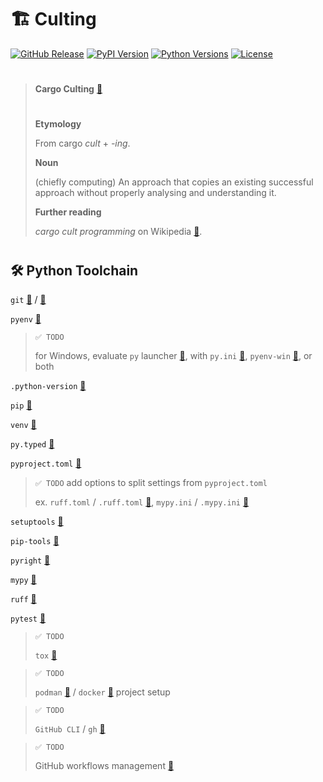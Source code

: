 # 🏗️ Culting
[github_release]: https://img.shields.io/github/release/the-citto/culting.svg?logo=github&logoColor=white
[pypi_version]: https://img.shields.io/pypi/v/culting.svg?logo=python&logoColor=white
[python_versions]: https://img.shields.io/pypi/pyversions/culting.svg?logo=python&logoColor=white
[github_license]: https://img.shields.io/github/license/the-citto/culting.svg?logo=github&logoColor=white
<!-- [github_action_tests]: https://github.com/the-citto/culting/actions/workflows/tests.yml/badge.svg -->

[![GitHub Release][github_release]](https://github.com/the-citto/culting/releases/)
[![PyPI Version][pypi_version]](https://pypi.org/project/culting/)
[![Python Versions][python_versions]](https://pypi.org/project/culting/)
[![License][github_license]](https://github.com/the-citto/culting/blob/master/LICENSE)
<br>
<!-- [![Tests][github_action_tests]](https://github.com/the-citto/culting/actions/workflows/tests.yml) -->

<!-- [![image](https://img.shields.io/pypi/v/culting.svg)](https://pypi.python.org/pypi/culting) -->
<!-- [![image](https://img.shields.io/pypi/l/culting.svg)](https://pypi.python.org/pypi/culting) -->
<!-- [![image](https://img.shields.io/pypi/pyversions/culting.svg)](https://pypi.python.org/pypi/culting) -->

> #
> **Cargo Culting** [🔗](https://en.wiktionary.org/wiki/cargo_culting)
> #
> **Etymology**
> 
> From cargo _cult_ +‎ _-ing_.
> 
> **Noun**
> 
> (chiefly computing) An approach that copies an existing successful approach
> without properly analysing and understanding it.
>
> **Further reading**
>
> _cargo cult programming_ on Wikipedia [🔗](https://en.wikipedia.org/wiki/cargo_cult_programming).
> #

## 🛠️ Python Toolchain

`git` [🔗](https://git-scm.com/) / [🔗](https://www.pygit2.org/)

`pyenv` [🔗](https://github.com/pyenv/pyenv)
> `✅ TODO`
>
> for Windows,
> evaluate `py` launcher [🔗](https://docs.python.org/3/using/windows.html#launcher),
> with `py.ini` [🔗](https://peps.python.org/pep-0397/#configuration-file), 
> `pyenv-win` [🔗](https://github.com/pyenv-win/pyenv-win), 
> or both

`.python-version` [🔗](https://github.com/pyenv/pyenv?tab=readme-ov-file#understanding-python-version-selection)

`pip` [🔗](https://pip.pypa.io/)

`venv` [🔗](https://docs.python.org/3/library/venv.html)

`py.typed` [🔗](https://peps.python.org/pep-0561/#packaging-type-information)

`pyproject.toml` [🔗](https://packaging.python.org/en/latest/guides/writing-pyproject-toml/)
> `✅ TODO` add options to split settings from `pyproject.toml`
>
> ex.
> `ruff.toml` / `.ruff.toml` [🔗](https://docs.astral.sh/ruff/configuration/), 
> `mypy.ini` / `.mypy.ini` [🔗](https://mypy.readthedocs.io/en/stable/config_file.html)

`setuptools` [🔗](https://setuptools.pypa.io/en/latest/)

`pip-tools` [🔗](https://pip-tools.readthedocs.io/)

`pyright` [🔗](https://microsoft.github.io/pyright/)

`mypy` [🔗](https://mypy.readthedocs.io/)

`ruff` [🔗](https://docs.astral.sh/ruff/)

`pytest` [🔗](https://docs.pytest.org/en/stable/)

>`✅ TODO`
>
> `tox` [🔗](https://tox.wiki/)

>`✅ TODO`
>
> `podman` [🔗](https://podman.io/) / `docker` [🔗](https://www.docker.com/) project setup

>`✅ TODO`
>
> `GitHub CLI` / `gh` [🔗](https://cli.github.com/manual/)

>`✅ TODO`
>
> GitHub workflows management [🔗](https://docs.github.com/en/actions/writing-workflows)





